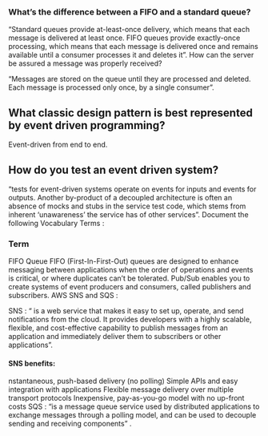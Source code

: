 ### What’s the difference between a FIFO and a standard queue?

“Standard queues provide at-least-once delivery, which means that each message is delivered at least once. FIFO queues provide exactly-once processing, which means that each message is delivered once and remains available until a consumer processes it and deletes it”.
How can the server be assured a message was properly received?

“Messages are stored on the queue until they are processed and deleted. Each message is processed only once, by a single consumer”.

## What classic design pattern is best represented by event driven programming?

Event-driven from end to end.


## How do you test an event driven system?

“tests for event-driven systems operate on events for inputs and events for outputs. Another by-product of a decoupled architecture is often an absence of mocks and stubs in the service test code, which stems from inherent ‘unawareness’ the service has of other services”.
Document the following Vocabulary Terms :

### Term	 

FIFO Queue	FIFO (First-In-First-Out) queues are designed to enhance messaging between applications when the order of operations and events is critical, or where duplicates can’t be tolerated.
Pub/Sub	enables you to create systems of event producers and consumers, called publishers and subscribers.
AWS SNS and SQS :

SNS : “ is a web service that makes it easy to set up, operate, and send notifications from the cloud. It provides developers with a highly scalable, flexible, and cost-effective capability to publish messages from an application and immediately deliver them to subscribers or other applications”.

#### SNS benefits:
nstantaneous, push-based delivery (no polling)
Simple APIs and easy integration with applications
Flexible message delivery over multiple transport protocols
Inexpensive, pay-as-you-go model with no up-front costs
SQS : “is a message queue service used by distributed applications to exchange messages through a polling model, and can be used to decouple sending and receiving components” .